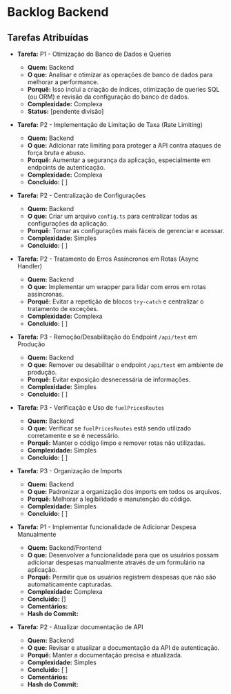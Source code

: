 # Backlog Backend

## Tarefas Atribuídas

- **Tarefa:** P1 - Otimização do Banco de Dados e Queries
  - **Quem:** Backend
  - **O que:** Analisar e otimizar as operações de banco de dados para melhorar a performance.
  - **Porquê:** Isso inclui a criação de índices, otimização de queries SQL (ou ORM) e revisão da configuração do banco de dados.
  - **Complexidade:** Complexa
  - **Status:** [pendente divisão]

- **Tarefa:** P2 - Implementação de Limitação de Taxa (Rate Limiting)
  - **Quem:** Backend
  - **O que:** Adicionar rate limiting para proteger a API contra ataques de força bruta e abuso.
  - **Porquê:** Aumentar a segurança da aplicação, especialmente em endpoints de autenticação.
  - **Complexidade:** Complexa
  - **Concluído:** [ ]

- **Tarefa:** P2 - Centralização de Configurações
  - **Quem:** Backend
  - **O que:** Criar um arquivo `config.ts` para centralizar todas as configurações da aplicação.
  - **Porquê:** Tornar as configurações mais fáceis de gerenciar e acessar.
  - **Complexidade:** Simples
  - **Concluído:** [ ]

- **Tarefa:** P2 - Tratamento de Erros Assíncronos em Rotas (Async Handler)
  - **Quem:** Backend
  - **O que:** Implementar um wrapper para lidar com erros em rotas assíncronas.
  - **Porquê:** Evitar a repetição de blocos `try-catch` e centralizar o tratamento de exceções.
  - **Complexidade:** Complexa
  - **Concluído:** [ ]

- **Tarefa:** P3 - Remoção/Desabilitação do Endpoint `/api/test` em Produção
  - **Quem:** Backend
  - **O que:** Remover ou desabilitar o endpoint `/api/test` em ambiente de produção.
  - **Porquê:** Evitar exposição desnecessária de informações.
  - **Complexidade:** Simples
  - **Concluído:** [ ]

- **Tarefa:** P3 - Verificação e Uso de `fuelPricesRoutes`
  - **Quem:** Backend
  - **O que:** Verificar se `fuelPricesRoutes` está sendo utilizado corretamente e se é necessário.
  - **Porquê:** Manter o código limpo e remover rotas não utilizadas.
  - **Complexidade:** Simples
  - **Concluído:** [ ]

- **Tarefa:** P3 - Organização de Imports
  - **Quem:** Backend
  - **O que:** Padronizar a organização dos imports em todos os arquivos.
  - **Porquê:** Melhorar a legibilidade e manutenção do código.
  - **Complexidade:** Simples
  - **Concluído:** [ ]

- **Tarefa:** P1 - Implementar funcionalidade de Adicionar Despesa Manualmente
  - **Quem:** Backend/Frontend
  - **O que:** Desenvolver a funcionalidade para que os usuários possam adicionar despesas manualmente através de um formulário na aplicação.
  - **Porquê:** Permitir que os usuários registrem despesas que não são automaticamente capturadas.
  - **Complexidade:** Complexa
  - **Concluído:** []
  - **Comentários:** 
  - **Hash do Commit:**

- **Tarefa:** P2 - Atualizar documentação de API
  - **Quem:** Backend
  - **O que:** Revisar e atualizar a documentação da API de autenticação.
  - **Porquê:** Manter a documentação precisa e atualizada.
  - **Complexidade:** Simples
  - **Concluído:** [ ]
  - **Comentários:** 
  - **Hash do Commit:**


